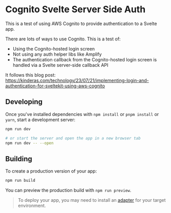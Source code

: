 # Cognito Svelte Server Side Auth

This is a test of using AWS Cognito to provide authentication to a Svelte app.

There are lots of ways to use Cognito.  This is a test of:
 * Using the Cognito-hosted login screen
 * Not using any auth helper libs like Amplify
 * The authentication callback from the Cognito-hosted login screen is handled via a Svelte server-side callback API

It follows this blog post:
https://kinderas.com/technology/23/07/21/implementing-login-and-authentication-for-sveltekit-using-aws-cognito

## Developing

Once you've installed dependencies with `npm install` or `pnpm install` or `yarn`, start a development server:

```bash
npm run dev

# or start the server and open the app in a new browser tab
npm run dev -- --open
```

## Building

To create a production version of your app:

```bash
npm run build
```

You can preview the production build with `npm run preview`.

> To deploy your app, you may need to install an [adapter](https://kit.svelte.dev/docs/adapters) for your target environment.

